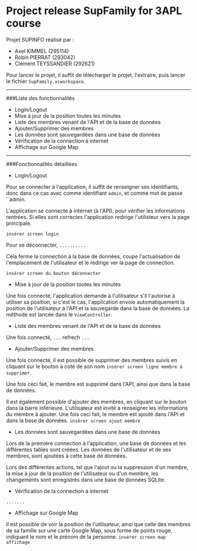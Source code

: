 # Project release SupFamily for 3APL course

Projet SUPINFO réalisé par :
- Axel KIMMEL (295114)
- Robin PIERRAT (293042)
- Clément TEYSSANDIER (292621)

Pour lancer le projet, il suffit de télécharger le projet, l'extraire, puis lancer le fichier ``SupFamily.xcworkspace``.

-----------------

###Liste des fonctionnalités

- Login/Logout
- Mise à jour de la position toutes les minutes
- Liste des membres venant de l'API et de la base de données
- Ajouter/Supprimer des membres
- Les données sont sauvegardées dans une base de données
- Vérification de la connection à internet
- Affichage sur Google Map

-----------------

###Fonctionnalités détaillées


- Login/Logout

Pour se connecter à l'application, il suffit de renseigner ses identifiants, donc dans ce cas avec 
comme identifiant ``admin``, et comme mot de passe ``admin.

L'application se connecte à internet (à l'API), pour vérifier les informations rentrées. 
Si elles sont correctes l'application redirige l'utilisteur vers la page principale.

```insérer screen login```

Pour se déconnecter, ``..........``

Cela ferme la connection à la base de données, coupe l'actualisation de l'emplacement de l'utilisateur 
et le redirige ver la page de connection.

```insérer screen du bouton déconnecter```

- Mise à jour de la position toutes les minutes

Une fois connecté, l'application demande à l'utilisateur s'il l'autorise à utiliser sa position,
si c'est le cas, l'application envoie automatiquement la position de l'utilisateur à l'API
et la sauvegarde dans la base de données. La méthode est lancée dans le ``ViewController``.

- Liste des membres venant de l'API et de la base de données

Une fois connecté, ``...``
refrech ``...``


- Ajouter/Supprimer des membres

Une fois connecté, il est possible de supprimer des membres suivis en cliquant sur le bouton à 
coté de son nom ``insérer screen ligne membre à supprimer``. 

Une fois ceci fait, le membre est supprimé dans l'API, ainsi que dans la base de données.

Il est également possible d'ajouter des membres, en cliquant sur le bouton dans la barre inférieure.
L'utilisateur est invité à renseigner les informations du membre à ajouter. Une fois ceci fait,
le membre est ajouté dans l'API et dans la base de données. ``insérer screen ajout membre``

- Les données sont sauvegardées dans une base de données

Lors de la première connection à l'application, une base de données et les différentes tables sont créées. 
Les données de l'utilisateur et de ses membres, sont ajoutées à cette base de données.

Lors des différentes actions, tel que l'ajout ou la suppression d'un membre, la mise à jour de la position
de l'utilisateur ou d'un membre, les changements sont enregistrés dans une base de données SQLite.

- Vérification de la connection à internet

```.......```

- Affichage sur Google Map

Il est possible de voir la position de l'utilisateur, ainsi que celle des membres de sa famille sur 
une carte Google Map, sous forme de points rouge, indiquant le nom et le prénom de la personne.
``insérer screen map affichage``
